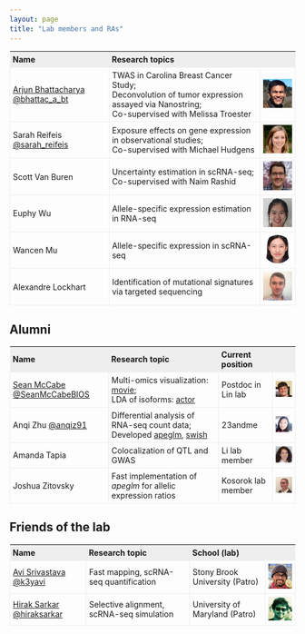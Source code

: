```yaml
---
layout: page
title: "Lab members and RAs"
---
```


<style>
table{
  border-collapse: collapse;
  border-spacing: 0;
}

th{
  background-color: #eeeeee;
  padding: 5px;
}

td{
  border: 1px solid #eeeeee;
  padding: 5px;
}
</style>

| Name | Research topics | |
| :--- | :---- | :---- |
| [Arjun Bhattacharya](https://arjun-bhattacharya.com/) [@bhattac_a_bt](https://twitter.com/bhattac_a_bt) | TWAS in Carolina Breast Cancer Study; <br> Deconvolution of tumor expression assayed via Nanostring; <br> Co-supervised with Melissa Troester | <img width="100" src="../assets/arjunbhattacharya.jpg"> | 
| Sarah Reifeis [@sarah_reifeis](https://twitter.com/sarah_reifeis) | Exposure effects on gene expression in observational studies; <br> Co-supervised with Michael Hudgens | <img width="100" src="../assets/sarahreifeis.jpg"> |
| Scott Van Buren | Uncertainty estimation in scRNA-seq; <br> Co-supervised with Naim Rashid | <img width="100" src="../assets/scottvanburen.jpg"> |
| Euphy Wu | Allele-specific expression estimation in RNA-seq | <img width="100" src="../assets/euphywu.jpg"> |
| Wancen Mu | Allele-specific expression in scRNA-seq | <img width="100" src="../assets/wancenmu.jpg"> |
| Alexandre Lockhart | Identification of mutational signatures via targeted sequencing | <img width="100" src="../assets/alexlockhart.jpg"> |

## Alumni

| Name | Research topic | Current position &nbsp; &nbsp; &nbsp; | |
| :--- | :---- | :---- | :---- |
| [Sean McCabe](https://mccabes292.github.io/) [@SeanMcCabeBIOS](https://twitter.com/SeanMcCabeBIOS) | Multi-omics visualization: [movie](https://github.com/mccabes292/movie); <br> LDA of isoforms: [actor](https://github.com/mccabes292/actor) | Postdoc in Lin lab | <img width="100" src="../assets/seanmccabe.png"> |
| Anqi Zhu [@anqiz91](https://twitter.com/anqiz91) | Differential analysis of RNA-seq count data; <br> Developed [apeglm](http://bioconductor.org/packages/apeglm), [swish](http://bioconductor.org/packages/fishpond) | 23andme | <img width="100" src="../assets/anqizhu.png"> |
| Amanda Tapia | Colocalization of QTL and GWAS | Li lab member | <img width="100" src="../assets/amandatapia.jpg"> |
| Joshua Zitovsky | Fast implementation of *apeglm* for allelic expression ratios | Kosorok lab member | <img width="100" src="../assets/joshuazitovsky.jpg"> | 

## Friends of the lab

| Name | Research topic | School (lab) | |
| :--- | :---- | :---- | :---- |
| [Avi Srivastava](https://k3yavi.github.io/) [@k3yavi](https://twitter.com/k3yavi) | Fast mapping, scRNA-seq quantification | Stony Brook University (Patro) | <img width="100" src="../assets/avisrivastava.jpg"> |
| [Hirak Sarkar](https://hiraksarkar.github.io/) [@hiraksarkar](https://twitter.com/hiraksarkar) | Selective alignment, scRNA-seq simulation | University of Maryland (Patro) | <img width="100" src="../assets/hiraksarkar.jpg"> |
